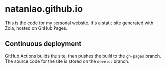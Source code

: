 # natanlao.github.io

This is the code for my personal website. It's a static site generated with
Zola, hosted on GitHub Pages.

## Continuous deployment

GitHub Actions builds the site, then pushes the build to the `gh-pages` branch.
The source code for the site is stored on the `develop` branch.

